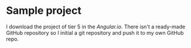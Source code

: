 # Sample project

I download the project of tier 5 in the _Angular.io_. There isn't a ready-made GitHub repository so I initial a git repository and push it to my own GitHub repo.



